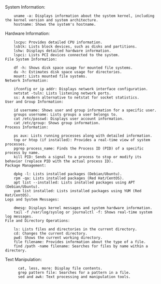   System Information:
  
        uname -a: Displays information about the system kernel, including the kernel version and system architecture.
        hostname: Shows the system's hostname.

  Hardware Information:
  
        lscpu: Provides detailed CPU information.
        lsblk: Lists block devices, such as disks and partitions.
        lshw: Displays detailed hardware information.
        lspci: Lists PCI devices connected to the system.
    File System Information:
    
        df -h: Shows disk space usage for mounted file systems.
        du -h: Estimates disk space usage for directories.
        mount: Lists mounted file systems.
    Network Information:
    
        ifconfig or ip addr: Displays network interface configuration.
        netstat -tuln: Lists listening network ports.
        ss: A modern alternative to netstat for socket statistics.
    User and Group Information:
    
        id username: Shows user and group information for a specific user.
        groups username: Lists groups a user belongs to.
        cat /etc/passwd: Displays user account information.
        cat /etc/group: Shows group information.
    Process Information:
    
        ps aux: Lists running processes along with detailed information.
        top or htop (if installed): Provides a real-time view of system processes.
        pgrep process_name: Finds the Process ID (PID) of a specific process by name.
        kill PID: Sends a signal to a process to stop or modify its behavior (replace PID with the actual process ID).
    Package Management:
    
        dpkg -l: Lists installed packages (Debian/Ubuntu).
        rpm -qa: Lists installed packages (Red Hat/CentOS).
        apt list --installed: Lists installed packages using APT (Debian/Ubuntu).
        yum list installed: Lists installed packages using YUM (Red Hat/CentOS).
    Logs and System Messages:
    
        dmesg: Displays kernel messages and system hardware information.
        tail -f /var/log/syslog or journalctl -f: Shows real-time system log messages.
    File and Directory Operations:
    
        ls: Lists files and directories in the current directory.
        cd: Changes the current directory.
        pwd: Shows the current working directory.
        file filename: Provides information about the type of a file.
        find /path -name filename: Searches for files by name within a directory.

  Text Manipulation:
  
          cat, less, more: Display file contents.
          grep pattern file: Searches for a pattern in a file.
          sed and awk: Text processing and manipulation tools.
